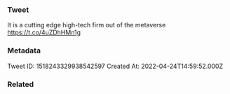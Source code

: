 ### Tweet
It is a cutting edge high-tech firm out of the metaverse https://t.co/4uZDhHMn1g

### Metadata
Tweet ID: 1518243329938542597
Created At: 2022-04-24T14:59:52.000Z

### Related


